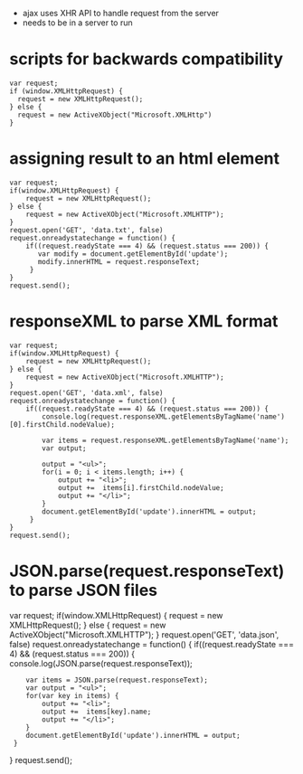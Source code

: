 - ajax uses XHR API to handle request from the server
- needs to be in a server to run


# scripts for backwards compatibility

```
var request;
if (window.XMLHttpRequest) {
  request = new XMLHttpRequest();
} else {
  request = new ActiveXObject("Microsoft.XMLHttp")
}
```

# assigning result to an html element
```
var request;
if(window.XMLHttpRequest) {
    request = new XMLHttpRequest();
} else {
    request = new ActiveXObject("Microsoft.XMLHTTP");
}
request.open('GET', 'data.txt', false)
request.onreadystatechange = function() {
    if((request.readyState === 4) && (request.status === 200)) {
       var modify = document.getElementById('update');
       modify.innerHTML = request.responseText;
     }
}
request.send();
```

# responseXML to parse XML format

```
var request;
if(window.XMLHttpRequest) {
    request = new XMLHttpRequest();
} else {
    request = new ActiveXObject("Microsoft.XMLHTTP");
}
request.open('GET', 'data.xml', false)
request.onreadystatechange = function() {
    if((request.readyState === 4) && (request.status === 200)) {
        console.log(request.responseXML.getElementsByTagName('name')[0].firstChild.nodeValue);

        var items = request.responseXML.getElementsByTagName('name');
        var output;

        output = "<ul>";
        for(i = 0; i < items.length; i++) {
            output += "<li>";
            output +=  items[i].firstChild.nodeValue;
            output += "</li>";
        }
        document.getElementById('update').innerHTML = output;
     }
}
request.send();
```

# JSON.parse(request.responseText) to parse JSON files

var request;
if(window.XMLHttpRequest) {
    request = new XMLHttpRequest();
} else {
    request = new ActiveXObject("Microsoft.XMLHTTP");
}
request.open('GET', 'data.json', false)
request.onreadystatechange = function() {
    if((request.readyState === 4) && (request.status === 200)) {
        console.log(JSON.parse(request.responseText));

        var items = JSON.parse(request.responseText);
        var output = "<ul>";
        for(var key in items) {
            output += "<li>";
            output +=  items[key].name;
            output += "</li>";
        }
        document.getElementById('update').innerHTML = output;
     }
}
request.send();

